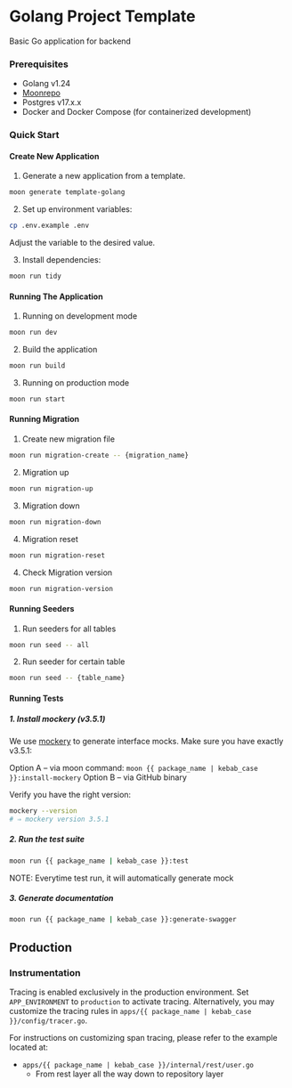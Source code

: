 # Golang Project Template
Basic Go application for backend

### Prerequisites

- Golang v1.24
- [Moonrepo](https://moonrepo.dev/docs/getting-started/installation)
- Postgres v17.x.x
- Docker and Docker Compose (for containerized development)

### Quick Start

#### Create New Application

1. Generate a new application from a template.

```bash
moon generate template-golang
```

2. Set up environment variables:
```bash
cp .env.example .env
```
Adjust the variable to the desired value.

3. Install dependencies:
```bash
moon run tidy
```

#### Running The Application

1. Running on development mode
```bash
moon run dev
```

2. Build the application
```bash
moon run build
```

3. Running on production mode
```bash
moon run start
```

#### Running Migration

1. Create new migration file
```bash
moon run migration-create -- {migration_name}
```

2. Migration up
```bash
moon run migration-up
```

3. Migration down
```bash
moon run migration-down
```

4. Migration reset
```bash
moon run migration-reset
```

4. Check Migration version
```bash
moon run migration-version
```

#### Running Seeders

1. Run seeders for all tables
```bash
moon run seed -- all
```

2. Run seeder for certain table
```bash
moon run seed -- {table_name}
```
#### Running Tests

##### 1. Install mockery (v3.5.1)

We use [mockery](https://github.com/vektra/mockery) to generate interface mocks. Make sure you have exactly v3.5.1:

Option A – via moon command: `moon {{ package_name | kebab_case }}:install-mockery`
Option B – via GitHub binary

Verify you have the right version:
```bash
mockery --version
# ⇒ mockery version 3.5.1
```

##### 2. Run the test suite

```bash
moon run {{ package_name | kebab_case }}:test
```

NOTE: Everytime test run, it will automatically generate mock

##### 3. Generate documentation

```bash
moon run {{ package_name | kebab_case }}:generate-swagger
```

## Production

### Instrumentation
Tracing is enabled exclusively in the production environment. Set `APP_ENVIRONMENT` to `production` to activate tracing. Alternatively, you may customize the tracing rules in `apps/{{ package_name | kebab_case }}/config/tracer.go`.

For instructions on customizing span tracing, please refer to the example located at:
- `apps/{{ package_name | kebab_case }}/internal/rest/user.go`
    - From rest layer all the way down to repository layer

